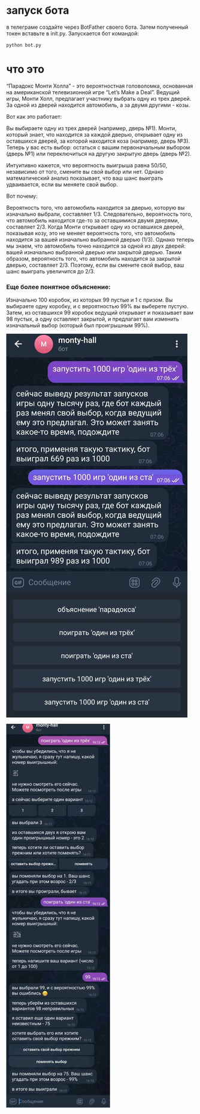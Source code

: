 # запуск бота
в телеграме создайте через BotFather своего бота. Затем полученный токен вставьте в init.py. Запускается бот командой:

  ```bash
  python bot.py
  ```


# что это
“Парадокс Монти Холла” - это вероятностная головоломка, основанная на американской телевизионной игре “Let’s Make a Deal”. Ведущий игры, Монти Холл, предлагает участнику выбрать одну из трех дверей. За одной из дверей находится автомобиль, а за двумя другими - козы.

Вот как это работает:

Вы выбираете одну из трех дверей (например, дверь №1).
Монти, который знает, что находится за каждой дверью, открывает одну из оставшихся дверей, за которой находится коза (например, дверь №3).
Теперь у вас есть выбор: остаться с вашим первоначальным выбором (дверь №1) или переключиться на другую закрытую дверь (дверь №2).

Интуитивно кажется, что вероятность выигрыша равна 50/50, независимо от того, смените вы свой выбор или нет. Однако математический анализ показывает, что ваш шанс выиграть удваивается, если вы меняете свой выбор.

Вот почему:

Вероятность того, что автомобиль находится за дверью, которую вы изначально выбрали, составляет 1/3.
Следовательно, вероятность того, что автомобиль находится где-то за оставшимися двумя дверями, составляет 2/3.
Когда Монти открывает одну из оставшихся дверей, показывая козу, это не меняет вероятность того, что автомобиль находится за вашей изначально выбранной дверью (1/3). Однако теперь мы знаем, что автомобиль точно находится за одной из двух дверей: вашей изначально выбранной дверью или закрытой дверью.
Таким образом, вероятность того, что автомобиль находится за закрытой дверью, составляет 2/3. Поэтому, если вы смените свой выбор, ваш шанс выиграть увеличится до 2/3.

### Еще более понятное объяснение:

Изначально 100 коробок, из которых 99 пустые и 1 с призом. Вы выбираете одну коробку, и с вероятностью 99% вы выберете пустую. Затем, из оставшихся 99 коробок ведущий открывает и показывает вам 98 пустых, а одну оставляет закрытой, и предлагает вам изменить изначальный выбор (который был проигрышным 99%). 

![пример](example.jpeg)

![пример](example2.jpeg)

